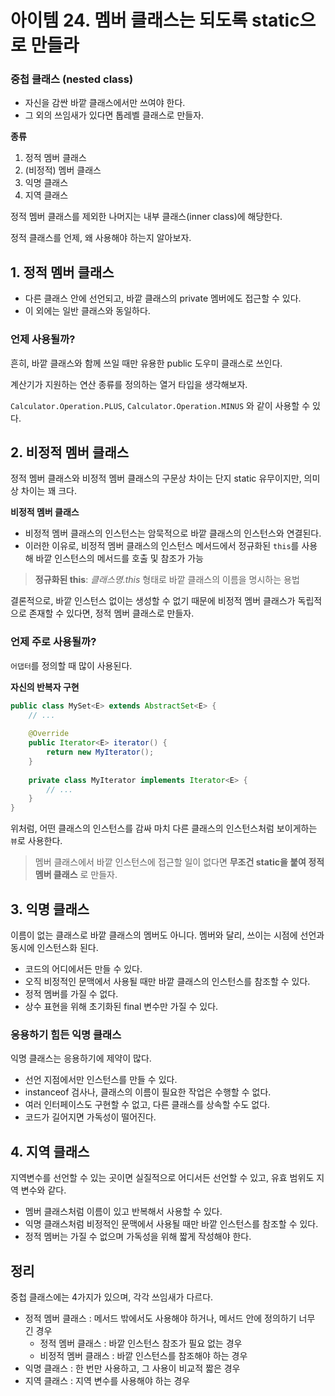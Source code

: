 # 아이템 24. 멤버 클래스는 되도록 static으로 만들라

### 중첩 클래스 (nested class)

- 자신을 감싼 바깥 클래스에서만 쓰여야 한다.
- 그 외의 쓰임새가 있다면 톱레벨 클래스로 만들자.

**종류**

1. 정적 멤버 클래스
2. (비정적) 멤버 클래스
3. 익명 클래스
4. 지역 클래스

정적 멤버 클래스를 제외한 나머지는 내부 클래스(inner class)에 해당한다.

정적 클래스를 언제, 왜 사용해야 하는지 알아보자.

## 1. 정적 멤버 클래스

- 다른 클래스 안에 선언되고, 바깥 클래스의 private 멤버에도 접근할 수 있다.
- 이 외에는 일반 클래스와 동일하다.

### 언제 사용될까?

흔히, 바깥 클래스와 함께 쓰일 때만 유용한 public 도우미 클래스로 쓰인다.

계산기가 지원하는 연산 종류를 정의하는 열거 타입을 생각해보자.

`Calculator.Operation.PLUS`, `Calculator.Operation.MINUS` 와 같이 사용할 수 있다.

## 2. 비정적 멤버 클래스 

정적 멤버 클래스와 비정적 멤버 클래스의 구문상 차이는 단지 static 유무이지만, 의미상 차이는 꽤 크다.

**비정적 멤버 클래스**

- 비정적 멤버 클래스의 인스턴스는 암묵적으로 바깥 클래스의 인스턴스와 연결된다.
- 이러한 이유로, 비정적 멤버 클래스의 인스턴스 메서드에서 정규화된 `this`를 사용해 바깥 인스턴스의 메서드를 호출 및 참조가 가능

> **정규화된 this**: _클래스명.this_ 형태로 바깥 클래스의 이름을 명시하는 용법

결론적으로, 바깥 인스턴스 없이는 생성할 수 없기 때문에 비정적 멤버 클래스가 독립적으로 존재할 수 있다면, 정적 멤버 클래스로 만들자.


### 언제 주로 사용될까?

`어댑터`를 정의할 때 많이 사용된다.

**자신의 반복자 구현**

```java
public class MySet<E> extends AbstractSet<E> {
    // ...
    
    @Override
    public Iterator<E> iterator() {
        return new MyIterator();
    }
    
    private class MyIterator implements Iterator<E> {
        // ...
    }
}
```

위처럼, 어떤 클래스의 인스턴스를 감싸 마치 다른 클래스의 인스턴스처럼 보이게하는 `뷰`로 사용한다.

> 멤버 클래스에서 바깥 인스턴스에 접근할 일이 없다면 **무조건 static을 붙여 정적 멤버 클래스** 로 만들자.

## 3. 익명 클래스

이름이 없는 클래스로 바깥 클래스의 멤버도 아니다. 멤버와 달리, 쓰이는 시점에 선언과 동시에 인스턴스화 된다.

- 코드의 어디에서든 만들 수 있다.
- 오직 비정적인 문맥에서 사용될 때만 바깥 클래스의 인스턴스를 참조할 수 있다.
- 정적 멤버를 가질 수 없다.
- 상수 표현을 위해 초기화된 final 변수만 가질 수 있다.

### 응용하기 힘든 익명 클래스

익명 클래스는 응용하기에 제약이 많다.

- 선언 지점에서만 인스턴스를 만들 수 있다.
- instanceof 검사나, 클래스의 이름이 필요한 작업은 수행할 수 없다.
- 여러 인터페이스도 구현할 수 없고, 다른 클래스를 상속할 수도 없다.
- 코드가 길어지면 가독성이 떨어진다.

## 4. 지역 클래스

지역변수를 선언할 수 있는 곳이면 실질적으로 어디서든 선언할 수 있고, 유효 범위도 지역 변수와 같다.

- 멤버 클래스처럼 이름이 있고 반복해서 사용할 수 있다.
- 익명 클래스처럼 비정적인 문맥에서 사용될 때만 바깥 인스턴스를 참조할 수 있다.
- 정적 멤버는 가질 수 없으며 가독성을 위해 짧게 작성해야 한다.


## 정리

중첩 클래스에는 4가지가 있으며, 각각 쓰임새가 다르다.

- 정적 멤버 클래스 : 메서드 밖에서도 사용해야 하거나, 메서드 안에 정의하기 너무 긴 경우
  - 정적 멤버 클래스 : 바깥 인스턴스 참조가 필요 없는 경우
  - 비정적 멤버 클래스 : 바깥 인스턴스를 참조해야 하는 경우 
- 익명 클래스 : 한 번만 사용하고, 그 사용이 비교적 짧은 경우
- 지역 클래스 : 지역 변수를 사용해야 하는 경우
